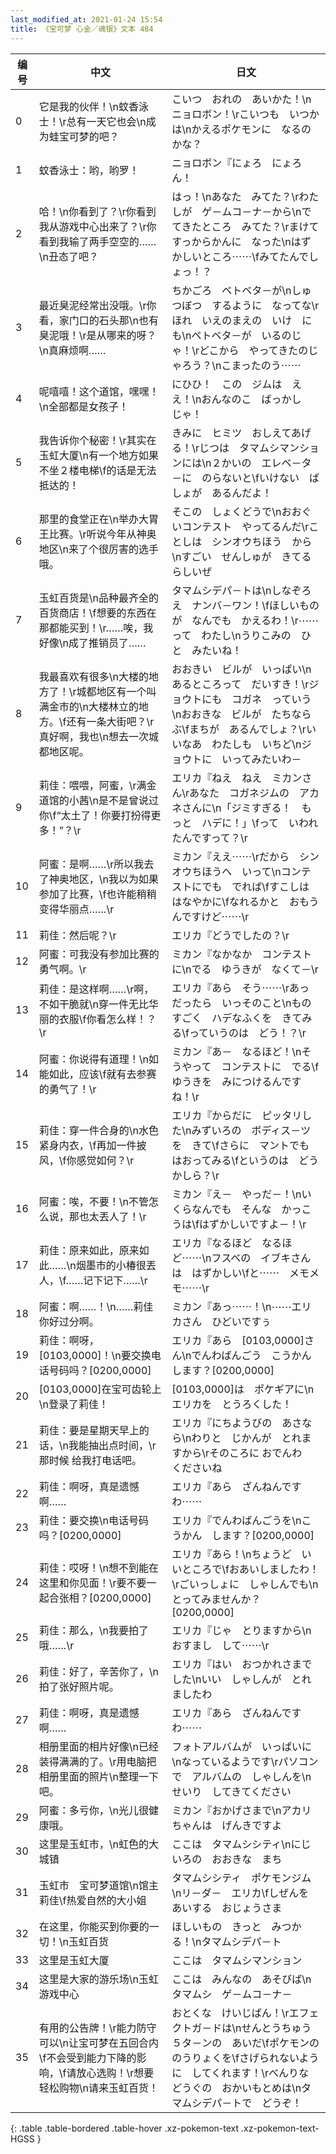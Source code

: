 ```yaml
---
last_modified_at: 2021-01-24 15:54
title: 《宝可梦 心金／魂银》文本 484
---
```

| 编号 | 中文 | 日文 |
| ---- | ---- | ---- |
| 0 | 它是我的伙伴！\n蚊香泳士！\r总有一天它也会\n成为蛙宝可梦的吧？ | こいつ　おれの　あいかた！\nニョロボン！\rこいつも　いつかは\nかえるポケモンに　なるのかな？ |
| 1 | 蚊香泳士：哟，哟罗！ | ニョロボン『にょろ　にょろん！ |
| 2 | 哈！\n你看到了？\r你看到我从游戏中心出来了？\r你看到我输了两手空空的……\n丑态了吧？ | はっ！\nあなた　みてた？\rわたしが　ゲ－ムコ－ナ－から\nでてきたところ　みてた？\rまけて　すっからかんに　なった\nはずかしいところ⋯⋯\fみてたんでしょっ！？ |
| 3 | 最近臭泥经常出没哦。\r你看，家门口的石头那\n也有臭泥哦！\r是从哪来的呀？\n真麻烦啊…… | ちかごろ　ベトベタ－が\nしゅつぼつ　するように　なってな\rほれ　いえのまえの　いけ　にも\nベトベタ－が　いるのじゃ！\rどこから　やってきたのじゃろう？\nこまったのう⋯⋯ |
| 4 | 呢嘻嘻！这个道馆，嘿嘿！\n全部都是女孩子！ | にひひ！　この　ジムは　ええ！\nおんなのこ　ばっかし　じゃ！ |
| 5 | 我告诉你个秘密！\r其实在玉虹大厦\n有一个地方如果不坐２楼电梯\f的话是无法抵达的！ | きみに　ヒミツ　おしえてあげる！\rじつは　タマムシマンションには\n２かいの　エレベ－タ－に　のらないと\fいけない　ばしょが　あるんだよ！ |
| 6 | 那里的食堂正在\n举办大胃王比赛。\r听说今年从神奥地区\n来了个很厉害的选手哦。 | そこの　しょくどうで\nおおぐいコンテスト　やってるんだ\rことしは　シンオウちほう　から\nすごい　せんしゅが　きてるらしいぜ |
| 7 | 玉虹百货是\n品种最齐全的百货商店！\f想要的东西在那都能买到！\r……唉，我好像\n成了推销员了…… | タマムシデパ－トは\nしなぞろえ　ナンバ－ワン！\fほしいものが　なんでも　かえるわ！\r⋯⋯って　わたし\nうりこみの　ひと　みたいね！ |
| 8 | 我最喜欢有很多\n大楼的地方了！\r城都地区有一个叫满金市的\n大楼林立的地方。\f还有一条大街吧？\r真好啊，我也\n想去一次城都地区呢。 | おおきい　ビルが　いっぱい\nあるところって　だいすき！\rジョウトにも　コガネ　っていう\nおおきな　ビルが　たちならぶ\fまちが　あるんでしょ？\rいいなあ　わたしも　いちど\nジョウトに　いってみたいわ－ |
| 9 | 莉佳：喂喂，阿蜜，\r满金道馆的小茜\n是不是曾说过你\f“太土了！你要打扮得更多！”？\r | エリカ『ねえ　ねえ　ミカンさん\rあなた　コガネジムの　アカネさんに\n「ジミすぎる！　もっと　ハデに！」\fって　いわれたんですって？\r |
| 10 | 阿蜜：是啊……\r所以我去了神奥地区，\n我以为如果参加了比赛，\f也许能稍稍变得华丽点……\r | ミカン『ええ⋯⋯\rだから　シンオウちほうへ　いって\nコンテストにでも　でれば\fすこしは　はなやかに\fなれるかと　おもうんですけど⋯⋯\r |
| 11 | 莉佳：然后呢？\r | エリカ『どうでしたの？\r |
| 12 | 阿蜜：可我没有参加比赛的勇气啊。\r | ミカン『なかなか　コンテストに\nでる　ゆうきが　なくて－\r |
| 13 | 莉佳：是这样啊……\r啊，不如干脆就\n穿一件无比华丽的衣服\f你看怎么样！？\r | エリカ『あら　そう⋯⋯\rあっ　だったら　いっそのこと\nものすごく　ハデなふくを　きてみる\fっていうのは　どう！？\r |
| 14 | 阿蜜：你说得有道理！\n如能如此，应该\f就有去参赛的勇气了！\r | ミカン『あ－　なるほど！\nそうやって　コンテストに　でる\fゆうきを　みにつけるんですね！\r |
| 15 | 莉佳：穿一件合身的\n水色紧身内衣，\f再加一件披风，\f你感觉如何？\r | エリカ『からだに　ピッタリした\nみずいろの　ボディス－ツを　きて\fさらに　マントでも　はおってみる\fというのは　どうかしら？\r |
| 16 | 阿蜜：唉，不要！\n不管怎么说，那也太丟人了！\r | ミカン『え－　やっだ－！\nいくらなんでも　そんな　かっこうは\fはずかしいですよ－！\r |
| 17 | 莉佳：原来如此，原来如此……\n烟墨市的小椿很丟人，\f……记下记下……\r | エリカ『なるほど　なるほど⋯⋯\nフスベの　イブキさんは　はずかしい\fと⋯⋯　メモメモ⋯⋯\r |
| 18 | 阿蜜：啊……！\n……莉佳你好过分啊。 | ミカン『あっ⋯⋯！\n⋯⋯エリカさん　ひどいですぅ |
| 19 | 莉佳：啊呀，[0103,0000]！\n要交换电话号码吗？[0200,0000] | エリカ『あら　[0103,0000]さん\nでんわばんごう　こうかん　します？[0200,0000] |
| 20 | [0103,0000]在宝可齿轮上\n登录了莉佳！ | [0103,0000]は　ポケギアに\nエリカを　とうろくした！ |
| 21 | 莉佳：要是星期天早上的话，\n我能抽出点时间，\r那时候 给我打电话吧。 | エリカ『にちようびの　あさなら\nわりと　じかんが　とれますから\rそのころに おでんわ　くださいね |
| 22 | 莉佳：啊呀，真是遗憾啊…… | エリカ『あら　ざんねんですわ⋯⋯ |
| 23 | 莉佳：要交换\n电话号码吗？[0200,0000] | エリカ『でんわばんごうを\nこうかん　します？[0200,0000] |
| 24 | 莉佳：哎呀！\n想不到能在这里和你见面！\r要不要一起合张相？[0200,0000] | エリカ『あら！\nちょうど　いいところで\fおあいしましたわ！\rごいっしょに　しゃしんでも\nとってみませんか？[0200,0000] |
| 25 | 莉佳：那么，\n我要拍了哦……\r | エリカ『じゃ　とりますから\nおすまし　して⋯⋯\r |
| 26 | 莉佳：好了，辛苦你了，\n拍了张好照片呢。 | エリカ『はい　おつかれさまでした\nいい　しゃしんが　とれましたわ |
| 27 | 莉佳：啊呀，真是遗憾啊…… | エリカ『あら　ざんねんですわ⋯⋯ |
| 28 | 相册里面的相片好像\n已经装得满满的了。\r用电脑把相册里面的照片\n整理一下吧。 | フォトアルバムが　いっぱいに\nなっているようです\rパソコンで　アルバムの　しゃしんを\nせいり　してきてください |
| 29 | 阿蜜：多亏你，\n光儿很健康哦。 | ミカン『おかげさまで\nアカリちゃんは　げんきですよ |
| 30 | 这里是玉虹市，\n虹色的大城镇 | ここは　タマムシシティ\nにじいろの　おおきな　まち |
| 31 | 玉虹市　宝可梦道馆\n馆主莉佳\f热爱自然的大小姐 | タマムシシティ　ポケモンジム\nリ－ダ－　エリカ\fしぜんを　あいする　おじょうさま |
| 32 | 在这里，你能买到你要的一切！\n玉虹百货 | ほしいもの　きっと　みつかる！\nタマムシデパ－ト |
| 33 | 这里是玉虹大厦 | ここは　タマムシマンション |
| 34 | 这里是大家的游乐场\n玉虹游戏中心 | ここは　みんなの　あそびば\nタマムシ　ゲ－ムコ－ナ－ |
| 35 | 有用的公告牌！\r能力防守可以\n让宝可梦在五回合内\f不会受到能力下降的影响，\f请放心选购！\r想要轻松购物\n请来玉虹百货！ | おとくな　けいじばん！\rエフェクトガ－ドは\nせんとうちゅう　５タ－ンの　あいだ\fポケモンの　のうりょくを\fさげられないように　してくれます！\rべんりな　どうぐの　おかいもとめは\nタマムシデパ－トで　どうぞ！ |
{: .table .table-bordered .table-hover .xz-pokemon-text .xz-pokemon-text-HGSS }